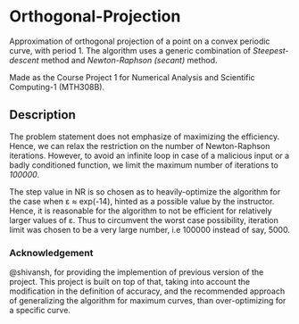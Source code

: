 # Orthogonal-Projection
Approximation of orthogonal projection of a point on a convex periodic curve, with period 1. The algorithm uses
a generic combination of *Steepest-descent* method and *Newton-Raphson (secant)* method.

Made as the Course Project 1 for Numerical Analysis and Scientific Computing-1 (MTH308B).

## Description
The problem statement does not emphasize of maximizing the efficiency. Hence, we can relax the restriction on the number
of Newton-Raphson iterations. However, to avoid an infinite loop in case of a malicious input or a badly conditioned
function, we limit the maximum number of iterations to *100000*.

The step value in NR is so chosen as to heavily-optimize the algorithm for the case when ε ≈ exp(-14), hinted as a possible
value by the instructor. Hence, it is reasonable for the algorithm to not be efficient for relatively larger values of ε.
Thus to circumvent the worst case possibility, iteration limit was chosen to be a very large number, i.e 100000 instead of say, 5000.

### Acknowledgement
@shivansh, for providing the implemention of previous version of the project. This project is built on top of that, 
taking into account the modification in the definition of accuracy, and the recommended approach of generalizing the
algorithm for maximum curves, than over-optimizing for a specific curve.
